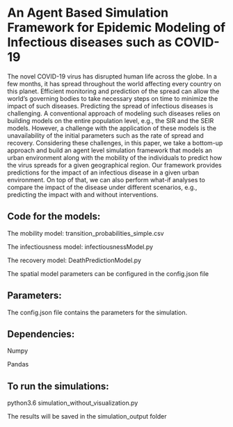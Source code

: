 # An Agent Based Simulation Framework for Epidemic Modeling of Infectious diseases such as COVID-19

The novel COVID-19 virus has disrupted human life across the globe. In a few months, it has spread throughout the world affecting every country on this planet. Efficient monitoring and prediction of the spread can allow the world’s governing bodies to take necessary steps on time to minimize the impact of such diseases. Predicting the spread of infectious diseases is challenging. A conventional approach of modeling such diseases relies on building models on the entire population level, e.g., the SIR and the SEIR models. However, a challenge with the application of these models is the unavailability of the initial parameters such as the rate of spread and recovery. Considering these challenges, in this paper, we take a bottom-up approach and build an agent level simulation framework that models an urban environment along with the mobility of the individuals to predict how the virus spreads for a given geographical region. Our framework provides predictions for the impact of an infectious disease in a given urban environment. On top of that, we can also perform what-if analyses to compare the impact of the disease under different scenarios, e.g., predicting the impact with and without interventions.

## Code for the models:

The mobility model: transition_probabilities_simple.csv

The infectiousness model: infectiousnessModel.py

The recovery model: DeathPredictionModel.py

The spatial model parameters can be configured in the config.json file


## Parameters:

The config.json file contains the parameters for the simulation.

## Dependencies:

Numpy

Pandas


## To run the simulations: 

python3.6 simulation_without_visualization.py

The results will be saved in the simulation_output folder
